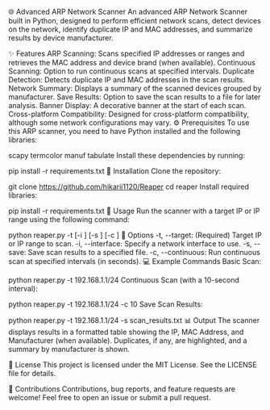 🌐 Advanced ARP Network Scanner
An advanced ARP Network Scanner built in Python, designed to perform efficient network scans, detect devices on the network, identify duplicate IP and MAC addresses, and summarize results by device manufacturer.

✨ Features
ARP Scanning: Scans specified IP addresses or ranges and retrieves the MAC address and device brand (when available).
Continuous Scanning: Option to run continuous scans at specified intervals.
Duplicate Detection: Detects duplicate IP and MAC addresses in the scan results.
Network Summary: Displays a summary of the scanned devices grouped by manufacturer.
Save Results: Option to save the scan results to a file for later analysis.
Banner Display: A decorative banner at the start of each scan.
Cross-platform Compatibility: Designed for cross-platform compatibility, although some network configurations may vary.
⚙️ Prerequisites
To use this ARP scanner, you need to have Python installed and the following libraries:

scapy
termcolor
manuf
tabulate
Install these dependencies by running:


pip install -r requirements.txt
🚀 Installation
Clone the repository:


git clone https://github.com/hikarii1120/Reaper
cd reaper
Install required libraries:


pip install -r requirements.txt
🔧 Usage
Run the scanner with a target IP or IP range using the following command:


python reaper.py -t <target-ip-or-range> [-i <interface>] [-s <filename>] [-c <interval>]
📝 Options
-t, --target: (Required) Target IP or IP range to scan.
-i, --interface: Specify a network interface to use.
-s, --save: Save scan results to a specified file.
-c, --continuous: Run continuous scan at specified intervals (in seconds).
💻 Example Commands
Basic Scan:


python reaper.py -t 192.168.1.1/24
Continuous Scan (with a 10-second interval):


python reaper.py -t 192.168.1.1/24 -c 10
Save Scan Results:


python reaper.py -t 192.168.1.1/24 -s scan_results.txt
📊 Output
The scanner displays results in a formatted table showing the IP, MAC Address, and Manufacturer (when available).
Duplicates, if any, are highlighted, and a summary by manufacturer is shown.

📝 License
This project is licensed under the MIT License. See the LICENSE file for details.

🤝 Contributions
Contributions, bug reports, and feature requests are welcome! Feel free to open an issue or submit a pull request.
